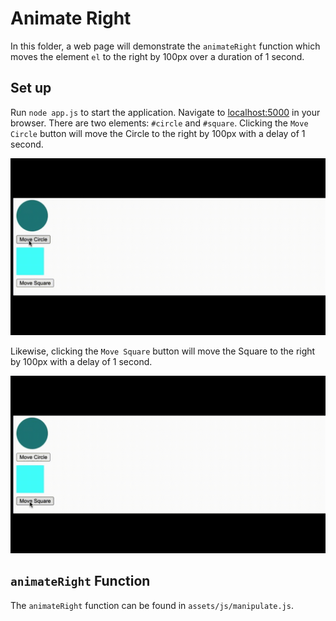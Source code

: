 # Animate Right

In this folder, a web page will demonstrate the `animateRight` function which
moves the element `el` to the right by 100px over a duration of 1 second.

## Set up

Run `node app.js` to start the application. Navigate to [localhost:5000](http://localhost:5000) in your browser. There are two elements: `#circle` and `#square`.
Clicking the `Move Circle` button will move the Circle to the right by 100px
with a delay of 1 second.

<img src="img/move-circle-cut.gif" alt="Move Circle" />

Likewise, clicking the `Move Square` button will move the Square to the right by 100px with a delay of 1 second.

<img src="img/move-square-cut.gif" alt="Move Square" />

## `animateRight` Function

The `animateRight` function can be found in `assets/js/manipulate.js`.
